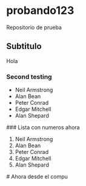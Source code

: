 # probando123
Repositorio de prueba 
## Subtitulo
Hola 
### Second testing
<ul>

 <li>Neil Armstrong</li>

 <li>Alan Bean</li>

 <li>Peter Conrad</li>

 <li>Edgar Mitchell</li>

 <li>Alan Shepard</li>

 </ul>
### Lista con numeros ahora
<ol>

 <li>Neil Armstrong</li>

 <li>Alan Bean</li>

 <li>Peter Conrad</li>

 <li>Edgar Mitchell</li>

 <li>Alan Shepard</li>

 </ol>
# Ahora desde el compu 

